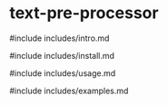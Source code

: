 # text-pre-processor

#include includes/intro.md

#include includes/install.md

#include includes/usage.md

#include includes/examples.md
